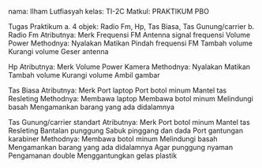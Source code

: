 nama: Ilham Lutfiasyah
kelas: TI-2C
Matkul: PRAKTIKUM PBO

Tugas Praktikum
a.	4 objek: Radio Fm, Hp, Tas Biasa, Tas Gunung/carrier
b.	Radio Fm
Atributnya: 
Merk
Frequensi FM
Antenna signal frequensi
Volume 
Power 
Methodnya:
Nyalakan
Matikan
Pindah frequensi FM
Tambah volume
Kurangi volume
Geser antenna

Hp
Atributnya:
Merk 
Volume
Power
Kamera 
Methodnya:
Nyalakan 
Matikan
Tambah volume
Kurangi volume
Ambil gambar

Tas Biasa
Atributnya:
Merk
Port laptop
Port botol minum
Mantel tas
Resleting 
Methodnya:
	Membawa laptop 
	Membawa botol minum 
	Melindungi basah
	Mengamankan barang yang ada didalamnya



Tas Gunung/carrier standart
Atributnya:
Merk
Port botol minum
Mantel tas
Resleting 
Bantalan punggung
Sabuk pinggang dan dada
Port gantungan karabiner
Methodnya: 
	Membawa botol minum 
	Melindungi basah
	Mengamankan barang yang ada didalamnya
	Agar punggung nyaman
	Pengamanan double
	Menggantungkan gelas plastik

